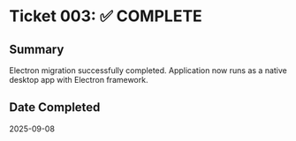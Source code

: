 # Ticket 003: ✅ COMPLETE

## Summary
Electron migration successfully completed. Application now runs as a native desktop app with Electron framework.

## Date Completed
2025-09-08